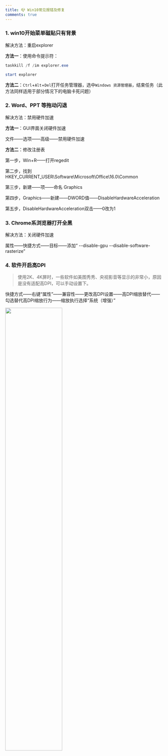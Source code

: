 ```yaml
---
title: 📪 Win10常见报错及修复
comments: true
---
```

### 1. win10开始菜单磁贴只有背景

解决方法：重启explorer

**方法一**：使用命令提示符：

```powershell
taskkill /f /im explorer.exe
```

```powershell
start explorer
```

**方法二**：`Ctrl`+`Alt`+`Del`打开任务管理器，选中`Windows 资源管理器`，结束任务（此方法同样适用于部分情况下的电脑卡死问题）

### 2. Word、PPT 等拖动闪退

解决方法：禁用硬件加速

**方法一**：GUI界面关闭硬件加速

文件——选项——高级——禁用硬件加速

**方法二**：修改注册表

第一步，Win+R——打开regedit

第二步，找到  HKEY_CURRENT_USER\Software\Microsoft\Office\16.0\Common

第三步，新建——项——命名 Graphics

第四步，Graphics——新建——DWORD值——DisableHardwareAcceleration

第五步，DisableHardwareAcceleration双击——0改为1

### 3. Chrome系浏览器打开全黑

解决方法：关闭硬件加速

属性——快捷方式——目标——添加“ --disable-gpu --disable-software-rasterize”

### 4. 软件开启高DPI

> 使用2K、4K屏时，一些软件如美图秀秀、央视影音等显示的非常小，原因是没有适配高DPI，可以手动设置下。

快捷方式——右键“属性”——兼容性——更改高DPI设置——高DPI缩放替代——勾选替代高DPI缩放行为——缩放执行选择“系统（增强）”



<img src="https://my-gallery-1306340269.cos.ap-beijing.myqcloud.com/mastermao/image-20211217185849972.webp" width="60%" />






